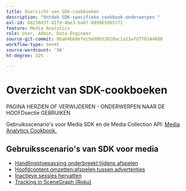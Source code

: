 ```yaml
---
title: Overzicht van SDK-cookboeken
description: "Ontdek SDK-specifieke cookbook-onderwerpen "
exl-id: 68230d3f-d1fd-4be3-ba67-689965d85771
feature: Media Analytics
role: User, Admin, Data Engineer
source-git-commit: 9ba64b68efec5dd8b52010ac1a13afd7703448d0
workflow-type: tm+mt
source-wordcount: '56'
ht-degree: 32%

---
```


# Overzicht van SDK-cookboeken


PAGINA HERZIEN OF VERWIJDEREN - ONDERWERPEN NAAR DE HOOFDsectie GEBRUIKEN

Gebruiksscenario&#39;s voor Media SDK en de Media Collection API: [Media Analytics Cookbook.](/help/use-cases/media-analytics-cookbook/media-analytics-cookbook.md)

## Gebruiksscenario&#39;s van SDK voor media



* [Handlingstoepassing onderbreekt tijdens afspelen](/help/use-cases/cookbook/app-interrupts.md)
* [Hoofdcontent omzetten:afspelen tussen advertenties](/help/use-cases/cookbook/fix-ad-play-ad.md)
* [Inactieve sessies hervatten](/help/use-cases/cookbook/resuming-inactive.md)
* [Tracking in SceneGraph (Roku)](/help/use-cases/cookbook/sdk-track-scenegraph.md)
